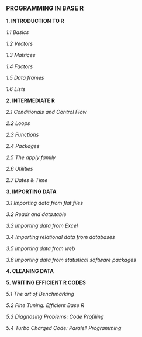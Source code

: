 ### PROGRAMMING IN BASE R


**1. INTRODUCTION TO R**

   *1.1 Basics*

   *1.2 Vectors*

   *1.3 Matrices*

   *1.4 Factors*

   *1.5 Data frames*

   *1.6 Lists*

**2. INTERMEDIATE R**

   *2.1 Conditionals and Control Flow*

   *2.2 Loops*

   *2.3 Functions*

   *2.4 Packages*

   *2.5 The apply family*

   *2.6 Utilities*

   *2.7 Dates & Time*

**3. IMPORTING DATA**

   *3.1 Importing data from flat files*

   *3.2 Readr and data.table*

   *3.3 Importing data from Excel*

   *3.4 Importing relational data from databases*

   *3.5 Importing data from web*

   *3.6 Importing data from statistical software packages*

**4. CLEANING DATA**

**5. WRITING EFFICIENT R CODES**

   *5.1 The art of Benchmarking*

   *5.2 Fine Tuning: Efficient Base R*

   *5.3 Diagnosing Problems: Code Profiling*

   *5.4 Turbo Charged Code: Paralell Programming*



